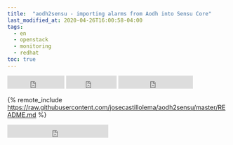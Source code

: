 ```yaml
---
title:  "aodh2sensu - importing alarms from Aodh into Sensu Core"
last_modified_at: 2020-04-26T16:00:58-04:00
tags:
  - en
  - openstack
  - monitoring
  - redhat
toc: true
---
```


<iframe src="https://ghbtns.com/github-btn.html?user=josecastillolema&repo=aodh2sensu&type=watch&count=true&size=large&v=2" frameborder="0" scrolling="0" width="130" height="30" title="GitHub"></iframe>
<iframe src="https://ghbtns.com/github-btn.html?user=josecastillolema&repo=aodh2sensu&type=star&count=true&size=large" frameborder="0" scrolling="0" width="115" height="30" title="GitHub"></iframe>
<iframe src="https://ghbtns.com/github-btn.html?user=josecastillolema&repo=aodh2sensu&type=fork&count=true&size=large" frameborder="0" scrolling="0" width="170" height="30" title="GitHub"></iframe>


{% remote_include https://raw.githubusercontent.com/josecastillolema/aodh2sensu/master/README.md %}

<iframe src="https://ghbtns.com/github-btn.html?user=josecastillolema&type=follow&count=true&size=large" frameborder="0" scrolling="0" width="230" height="30" title="GitHub"></iframe>